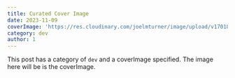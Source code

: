 ```yaml
---
title: Curated Cover Image
date: 2023-11-09
coverImage: 'https://res.cloudinary.com/joelmturner/image/upload/v1701844782/demo%20blog%20cover%20images/stair-post.jpg'
category: dev
author: 1
---
```


This post has a category of `dev` and a coverImage specified. The image here will be is the coverImage.
